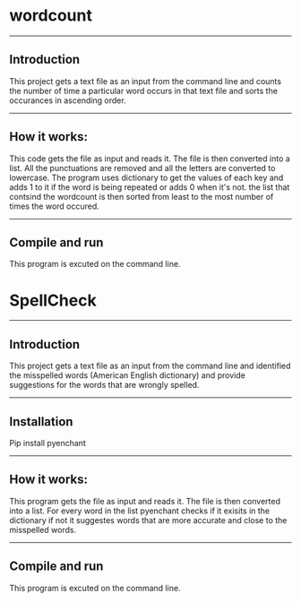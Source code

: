 # wordcount
-------------
Introduction
-------------
This project gets a text file as an input from the command line and counts the number of time a particular word occurs in 
that text file and sorts the occurances in ascending order. 

-------------
How it works:
-------------
This code gets the file as input and reads it. The file is then converted into a list. All the punctuations are removed and all the letters are converted to lowercase. The program uses dictionary to get the values of each key and adds 1 to it if the word is being repeated or adds 0 when it's not. the list that contsind the wordcount is then sorted from least to the most number of times the word occured. 

----------------
Compile and run
----------------
This program is excuted on the command line.  

# SpellCheck
-------------
Introduction
-------------
This project gets a text file as an input from the command line and identified the misspelled words (American English dictionary) and provide suggestions for the words that are wrongly spelled. 

------------
Installation
------------
 Pip install pyenchant

-------------
How it works:
-------------
This program gets the file as input and reads it. The file is then converted into a list. For every word in the list pyenchant checks if it exisits in the dictionary if not it suggestes words that are more accurate and close to the misspelled words. 

----------------
Compile and run
----------------
This program is excuted on the command line.  
